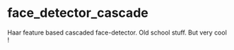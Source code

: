 # face_detector_cascade


Haar feature based cascaded face-detector. 
Old school stuff. But very cool !
